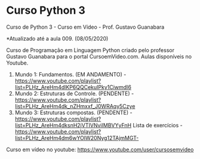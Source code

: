 # Curso Python 3
 Curso de Python 3 - Curso em Vídeo - Prof. Gustavo Guanabara

*Atualizado até a aula 009. (08/05/2020)

Curso de Programação em Linguagem Python criado pelo professor Gustavo Guanabara para o portal CursoemVideo.com. Aulas disponíveis no Youtube.

1. Mundo 1: Fundamentos. (EM ANDAMENTO) - <https://www.youtube.com/playlist?list=PLHz_AreHm4dlKP6QQCekuIPky1CiwmdI6> 
2. Mundo 2: Estruturas de Controle. (PENDENTE) - <https://www.youtube.com/playlist?list=PLHz_AreHm4dk_nZHmxxf_J0WRAqy5Czye> 
3. Mundo 3: Estruturas compostas. (PENDENTE) - <https://www.youtube.com/playlist?list=PLHz_AreHm4dksnH2jVTIVNviIMBVYyFnH> 
Lista de exercícios - <https://www.youtube.com/playlist?list=PLHz_AreHm4dm6wYOIW20Nyg12TAjmMGT->

Curso em vídeo no youtube: <https://www.youtube.com/user/cursosemvideo>
